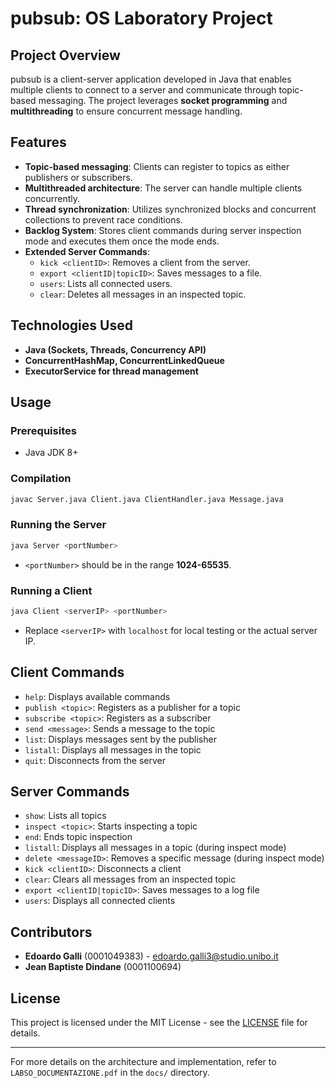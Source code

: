 # pubsub: OS Laboratory Project

## Project Overview

pubsub is a client-server application developed in Java that enables multiple clients to connect to a server and communicate through topic-based messaging. The project leverages **socket programming** and **multithreading** to ensure concurrent message handling.

## Features

- **Topic-based messaging**: Clients can register to topics as either publishers or subscribers.
- **Multithreaded architecture**: The server can handle multiple clients concurrently.
- **Thread synchronization**: Utilizes synchronized blocks and concurrent collections to prevent race conditions.
- **Backlog System**: Stores client commands during server inspection mode and executes them once the mode ends.
- **Extended Server Commands**:
  - `kick <clientID>`: Removes a client from the server.
  - `export <clientID|topicID>`: Saves messages to a file.
  - `users`: Lists all connected users.
  - `clear`: Deletes all messages in an inspected topic.

## Technologies Used

- **Java (Sockets, Threads, Concurrency API)**
- **ConcurrentHashMap, ConcurrentLinkedQueue**
- **ExecutorService for thread management**

## Usage

### Prerequisites

- Java JDK 8+

### Compilation

```sh
javac Server.java Client.java ClientHandler.java Message.java
```

### Running the Server

```sh
java Server <portNumber>
```

- `<portNumber>` should be in the range **1024-65535**.

### Running a Client

```sh
java Client <serverIP> <portNumber>
```

- Replace `<serverIP>` with `localhost` for local testing or the actual server IP.

## Client Commands

- `help`: Displays available commands
- `publish <topic>`: Registers as a publisher for a topic
- `subscribe <topic>`: Registers as a subscriber
- `send <message>`: Sends a message to the topic
- `list`: Displays messages sent by the publisher
- `listall`: Displays all messages in the topic
- `quit`: Disconnects from the server

## Server Commands

- `show`: Lists all topics
- `inspect <topic>`: Starts inspecting a topic
- `end`: Ends topic inspection
- `listall`: Displays all messages in a topic (during inspect mode)
- `delete <messageID>`: Removes a specific message (during inspect mode)
- `kick <clientID>`: Disconnects a client
- `clear`: Clears all messages from an inspected topic
- `export <clientID|topicID>`: Saves messages to a log file
- `users`: Displays all connected clients

## Contributors

- **Edoardo Galli** (0001049383) - [edoardo.galli3@studio.unibo.it](mailto\:edoardo.galli3@studio.unibo.it)
- **Jean Baptiste Dindane** (0001100694)

## License

This project is licensed under the MIT License - see the [LICENSE](LICENSE) file for details.

---

For more details on the architecture and implementation, refer to `LABSO_DOCUMENTAZIONE.pdf` in the `docs/` directory.
